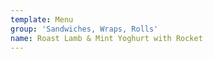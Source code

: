 ```yaml
---
template: Menu
group: 'Sandwiches, Wraps, Rolls'
name: Roast Lamb & Mint Yoghurt with Rocket
---
```

